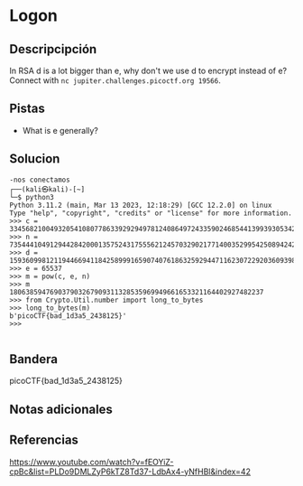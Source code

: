 #  Logon
## Descripcipción
In RSA d is a lot bigger than e, why don't we use d to encrypt instead of e? Connect with `nc jupiter.challenges.picoctf.org 19566`.
## Pistas
- What is e generally?
## Solucion
```
-nos conectamos 
┌──(kali㉿kali)-[~]
└─$ python3
Python 3.11.2 (main, Mar 13 2023, 12:18:29) [GCC 12.2.0] on linux
Type "help", "copyright", "credits" or "license" for more information.
>>> c = 33456821004932054108077863392929497812408649724335902468544139939305342031692272647519795815738556690456573213527474043367069785059759571647163446119664369675590495833973422893190392350324317105706238458171069505173405701156138479327910421674432641121228979327048754500238777376256231432560676093472209800323
>>> n = 73544410491294428420001357524317555621245703290217714003529954250894242766145223785972955523542845588157528193641010910144216943764366211541501494779647068168961266520492736180628749433404956279191369230901767865632448223588927747617278687899440010599843299826821528656870256645936501958131104984852194630929
>>> d = 15936099812119446694118425899916590740761863259294471162307229203609398378351592581055006200922104310502846603871034620671651507063151571938002391433324195057495274220744000888578479167859208159680052952530169405230120019360819673488491967598251690136699411926198234901867128942548792977399265545857458684993
>>> e = 65537
>>> m = pow(c, e, n)
>>> m
180638594769037903267909311328535969949661653321164402927482237
>>> from Crypto.Util.number import long_to_bytes
>>> long_to_bytes(m)
b'picoCTF{bad_1d3a5_2438125}'
>>> 
          
```
## Bandera
picoCTF{bad_1d3a5_2438125}
## Notas adicionales
## Referencias
https://www.youtube.com/watch?v=fEOYiZ-cpBc&list=PLDo9DMLZyP6kTZ8Td37-LdbAx4-yNfHBl&index=42
